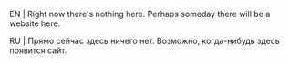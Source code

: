 EN | Right now there's nothing here. Perhaps someday there will be a website here.

RU | Прямо сейчас здесь ничего нет. Возможно, когда-нибудь здесь появится сайт.
